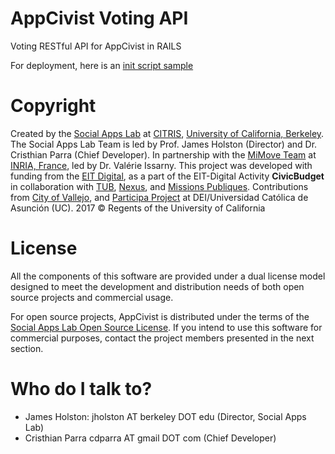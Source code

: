 # AppCivist Voting API
Voting RESTful API for AppCivist in RAILS

For deployment, here is an [init script sample](https://gist.github.com/cdparra/a820ff321dfe7327d6b24235834b4e7e)

# Copyright

Created by the [Social Apps Lab](http://www.socialappslab.org/) at [CITRIS](http://citris-uc.org/), [University of California, Berkeley](http://www.berkeley.edu/). 
The Social Apps Lab Team is led by Prof. James Holston (Director) and Dr. Cristhian Parra (Chief Developer). 
In partnership with the [MiMove Team](https://www.inria.fr/en/teams/mimove) at [INRIA, France](https://www.inria.fr/), led by Dr. Valérie Issarny. 
This project was developed with funding from the [EIT Digital](https://www.eitdigital.eu/), as a part of the EIT-Digital Activity **CivicBudget** in collaboration with [TUB](http://www.tu-berlin.de/), [Nexus](http://www.nexusinstitut.de/index.php/en), and [Missions Publiques](https://missionspubliques.org/).
Contributions from [City of Vallejo](http://www.ci.vallejo.ca.us/), and [Participa Project](http://www.dei.uc.edu.py/proyectos/participa/?lang=es) at DEI/Universidad Católica de Asunción (UC).
2017 © Regents of the University of California

# License

All the components of this software are provided under a dual license model designed to meet the development and distribution needs of both open source projects and commercial usage. 

For open source projects, AppCivist is distributed under the terms of the [Social Apps Lab Open Source License](LICENSE). If you intend to use this software for commercial purposes, contact the project members presented in the next section.

# Who do I talk to?
- James Holston: jholston AT berkeley DOT edu (Director, Social Apps Lab)
- Cristhian Parra cdparra AT gmail DOT com (Chief Developer)
